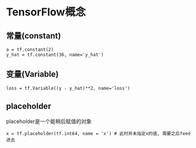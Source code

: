 # TensorFlow概念

## 常量(constant)
```
a = tf.constant(2)
y_hat = tf.constant(36, name='y_hat') 
```

## 变量(Variable)
```
loss = tf.Variable((y - y_hat)**2, name='loss')
```

## placeholder
placeholder是一个能稍后赋值的对象
```
x = tf.placeholder(tf.int64, name = 'x') # 此时并未指定x的值, 需要之后feed进去
```
